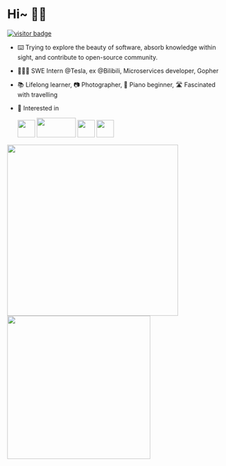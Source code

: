 # Hi~ 👋🏻

[![visitor badge](https://visitor-badge.laobi.icu/badge?page_id=joey66666.visitor-badge)](https://github.com/zzjoey)

- ⌨️ Trying to explore the beauty of software, absorb knowledge within sight, and contribute to open-source community.

- 👨🏻‍💻 SWE Intern @Tesla, ex @Bilibili, Microservices developer, Gopher

<!-- - 🎓 M.S. in Software Engineering @Carnegie Mellon University (CMU) -->

- 📚 Lifelong learner, 📷 Photographer, 🎹 Piano beginner, 🛣 Fascinated with travelling


- 💙 Interested in

  <code><img height="40" src="https://github.com/zzjoey/zzjoey/blob/master/assets/go-blue.svg"></code>
  <code><img height="45" width="90" src="https://github.com/zzjoey/zzjoey/blob/master/assets/Java_logo_icon.png"></code>
  <code><img height="40" src="https://github.com/zzjoey/zzjoey/blob/master/assets/python-3.svg"></code>
  <code><img height="40" src="https://github.com/zzjoey/zzjoey/blob/master/assets/Swift_logo_horz_lockup_color_rgb.svg"></code>

<a href="https://github.com/zzjoey">
  <img width="394" src="https://github-readme-stats-rho.vercel.app/api?username=zzjoey&show_icons=true" />
</a>
<a href="https://github.com/zzjoey?tab=repositories">
  <img width="330" src="https://github-readme-stats.vercel.app/api/top-langs/?username=zzjoey&layout=compact" />
</a>
